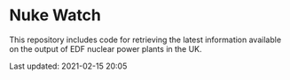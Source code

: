 # Nuke Watch

This repository includes code for retrieving the latest information available on the output of EDF nuclear power plants in the UK.

Last updated: 2021-02-15 20:05